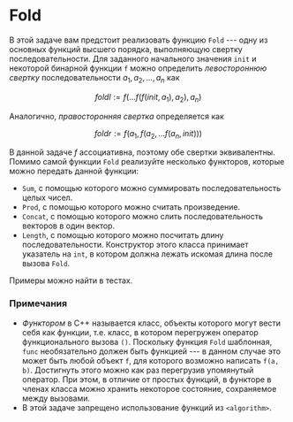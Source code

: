 # Fold

В этой задаче вам предстоит реализовать функцию `Fold` --- одну из основных функций высшего порядка, выполняющую
свертку последовательности. Для заданного начального значения `init` и
некоторой бинарной функции `f` можно определить _левостороннюю свертку_ последовательности $`a_1, a_2, ..., a_n`$ как
```math
foldl := f(... f(f(init, a_1), a_2), a_n)
```

Аналогично, _правосторонняя свертка_ определяется как
```math
foldr := f(a_1, f(a_2, ... f(a_n, init)))
```

В данной задаче $`f`$ ассоциативна, поэтому обе свертки эквивалентны. Помимо самой функции `Fold` реализуйте несколько функторов,
которые можно передать данной функции:

* `Sum`, с помощью которого можно суммировать последовательность целых чисел.
* `Prod`, с помощью которого можно считать произведение.
* `Concat`, с помощью которого можно слить последовательность векторов в один вектор.
* `Length`, с помощью которого можно посчитать длину последовательности. Конструктор этого класса принимает указатель на `int`, в
котором должна лежать искомая длина после вызова `Fold`.

Примеры можно найти в тестах.

### Примечания

* _Функтором_ в С++ называется класс, объекты которого могут вести себя как функции, т.е. класс, в котором перегружен оператор
функционального вызова `()`. Поскольку функция `Fold` шаблонная, `func` необязательно должен быть функцией --- в данном случае это
может быть любой объект `f`, для которого возможно написать `f(a, b)`. Достигнуть этого можно как раз перегрузив упомянутый оператор.
При этом, в отличие от простых функций, в функторе в членах класса можно хранить некоторое состояние, сохраняемое между вызовами.
* В этой задаче запрещено использование функций из `<algorithm>`.
